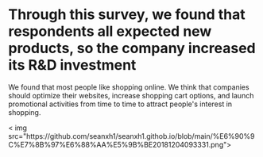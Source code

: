<!DOCTYPE html>  
 <html>  
 <body>  
 <h1>Through this survey, we found that respondents all expected new products, so the company increased its R&D investment</h1>  
 <p>We found that most people like shopping online. We think that companies should optimize their websites, increase shopping cart options, and launch promotional activities from time to time to attract people's interest in shopping.<p>  
 </body>  
 </html>  
   < img src="https://github.com/seanxh1/seanxh1.githob.io/blob/main/%E6%90%9C%E7%8B%97%E6%88%AA%E5%9B%BE20181204093331.png">  
